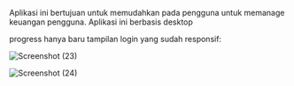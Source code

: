 Aplikasi ini bertujuan untuk memudahkan pada pengguna untuk memanage keuangan pengguna. Aplikasi ini berbasis desktop

progress hanya baru tampilan login yang sudah responsif:

![Screenshot (23)](https://user-images.githubusercontent.com/68627624/171100691-632599d9-f981-498c-9aae-810a160878de.png)


![Screenshot (24)](https://user-images.githubusercontent.com/68627624/171100730-46c3e1d2-5183-4654-97f3-ead6ecd887e5.png)

